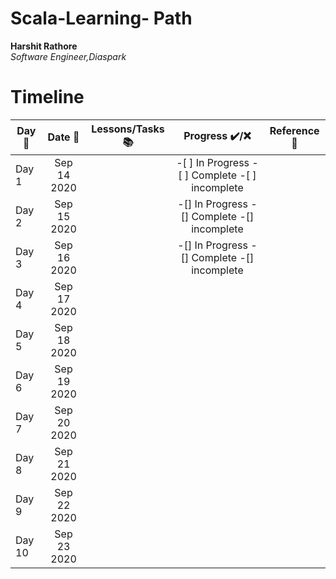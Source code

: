 # Scala-Learning- Path
**Harshit Rathore**  
*Software Engineer,Diaspark*

# Timeline
| Day :pushpin: | Date :date:  | Lessons/Tasks :books:                     |Progress :heavy_check_mark:/:x:                |   Reference :link:                                  |
| ------------- |:------------:| ------------------------------------------|:---------------------------------------------:|-----------------------------------------------------|
| Day 1         | Sep 14 2020  |                                           |-[ ] In Progress -[ ] Complete -[ ] incomplete |                                                     |
| Day 2         | Sep 15 2020  |                                           |-[] In Progress -[] Complete -[] incomplete |                                                       |
| Day 3         | Sep 16 2020  |                                           |-[] In Progress -[] Complete -[] incomplete |                                                       |
| Day 4         | Sep 17 2020  |                                           |                                            |                                                       |
| Day 5         | Sep 18 2020  |                                           |                                            |                                                       |
| Day 6         | Sep 19 2020  |                                           |                                            |                                                       |
| Day 7         | Sep 20 2020  |                                           |                                            |                                                       |
| Day 8         | Sep 21 2020  |                                           |                                            |                                                       |
| Day 9         | Sep 22 2020  |                                           |                                            |                                                       |
| Day 10        | Sep 23 2020  |                                           |                                            |                                                       |

